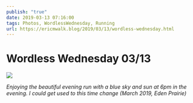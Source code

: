```yaml
---
publish: "true"
date: 2019-03-13 07:16:00
tags: Photos, WordlessWednesday, Running
url: https://ericmwalk.blog/2019/03/13/wordless-wednesday.html
---
```


# Wordless Wednesday 03/13

![](https://ericmwalk.blog/uploads/2022/504ea91567.jpg)

*Enjoying the beautiful evening run with a blue sky and sun at 6pm in the evening. I could get used to this time change (March 2019, Eden Prairie)*
